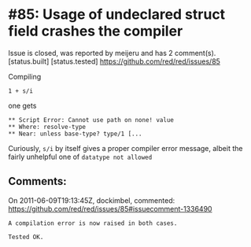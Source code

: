 
#85: Usage of undeclared struct field crashes the compiler
================================================================================
Issue is closed, was reported by meijeru and has 2 comment(s).
[status.built] [status.tested]
<https://github.com/red/red/issues/85>

Compiling

```
1 + s/i
```

one gets

```
** Script Error: Cannot use path on none! value
** Where: resolve-type
** Near: unless base-type? type/1 [...
```

Curiously, `s/i` by itself gives a proper compiler error message, albeit the fairly unhelpful one of `datatype not allowed` 



Comments:
--------------------------------------------------------------------------------

On 2011-06-09T19:13:45Z, dockimbel, commented:
<https://github.com/red/red/issues/85#issuecomment-1336490>

    A compilation error is now raised in both cases.
    
    Tested OK.

